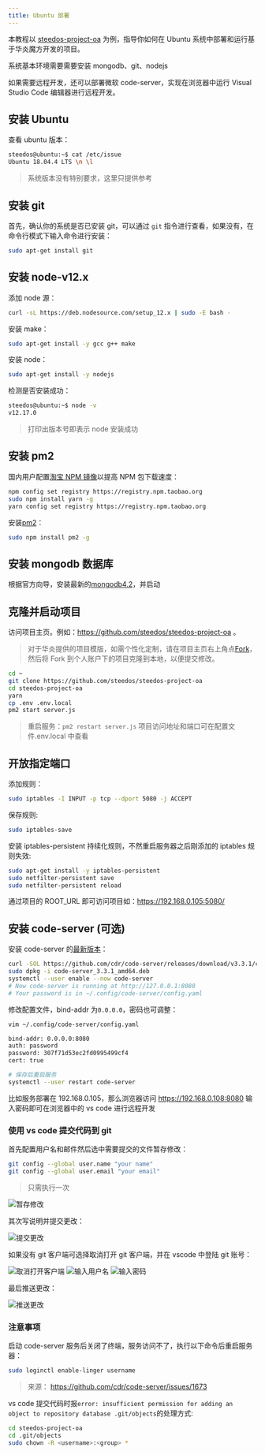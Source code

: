 ```yaml
---
title: Ubuntu 部署
---
```


本教程以 [steedos-project-oa](https://github.com/steedos/steedos-project-oa) 为例，指导你如何在 Ubuntu 系统中部署和运行基于华炎魔方开发的项目。

系统基本环境需要需要安装 mongodb、git、nodejs

如果需要远程开发，还可以部署微软 code-server，实现在浏览器中运行 Visual Studio Code 编辑器进行远程开发。

## 安装 Ubuntu

查看 ubuntu 版本：

```bash
steedos@ubuntu:~$ cat /etc/issue
Ubuntu 18.04.4 LTS \n \l
```

> 系统版本没有特别要求，这里只提供参考

## 安装 git

首先，确认你的系统是否已安装 git，可以通过 `git` 指令进行查看，如果没有，在命令行模式下输入命令进行安装：

```bash
sudo apt-get install git
```

## 安装 node-v12.x

添加 node 源：

```bash
curl -sL https://deb.nodesource.com/setup_12.x | sudo -E bash -
```

安装 make：

```bash
sudo apt-get install -y gcc g++ make
```

安装 node：

```bash
sudo apt-get install -y nodejs
```

检测是否安装成功：

```bash
steedos@ubuntu:~$ node -v
v12.17.0
```

> 打印出版本号即表示 node 安装成功

## 安装 pm2

国内用户配置[淘宝 NPM 镜像](https://developer.aliyun.com/mirror/NPM)以提高 NPM 包下载速度：

```bash
npm config set registry https://registry.npm.taobao.org
sudo npm install yarn -g
yarn config set registry https://registry.npm.taobao.org
```

安装[pm2](https://pm2.keymetrics.io/docs/usage/pm2-doc-single-page/)：

```bash
sudo npm install pm2 -g
```

## 安装 mongodb 数据库

根据官方向导，安装最新的[mongodb4.2](https://docs.mongodb.com/manual/tutorial/install-mongodb-on-ubuntu/)，并启动

## 克隆并启动项目

访问项目主页。例如：https://github.com/steedos/steedos-project-oa 。

> 对于华炎提供的项目模版，如需个性化定制，请在项目主页右上角点[Fork](https://help.github.com/en/github/getting-started-with-github/fork-a-repo)，然后将 Fork 到个人账户下的项目克隆到本地，以便提交修改。

```bash
cd ~
git clone https://github.com/steedos/steedos-project-oa
cd steedos-project-oa
yarn
cp .env .env.local
pm2 start server.js
```

> 重启服务：`pm2 restart server.js`
> 项目访问地址和端口可在配置文件.env.local 中查看

## 开放指定端口

添加规则：

```bash
sudo iptables -I INPUT -p tcp --dport 5080 -j ACCEPT
```

保存规则:

```bash
sudo iptables-save
```

安装 iptables-persistent 持续化规则，不然重启服务器之后刚添加的 iptables 规则失效:

```bash
sudo apt-get install -y iptables-persistent
sudo netfilter-persistent save
sudo netfilter-persistent reload
```

通过项目的 ROOT_URL 即可访问项目如：https://192.168.0.105:5080/

## 安装 code-server (可选)

安装 code-server 的[最新版本](https://github.com/cdr/code-server)：

```bash
curl -SOL https://github.com/cdr/code-server/releases/download/v3.3.1/code-server_3.3.1_amd64.deb
sudo dpkg -i code-server_3.3.1_amd64.deb
systemctl --user enable --now code-server
# Now code-server is running at http://127.0.0.1:8080
# Your password is in ~/.config/code-server/config.yaml
```

修改配置文件，bind-addr 为`0.0.0.0`，密码也可调整：

```bash
vim ~/.config/code-server/config.yaml

bind-addr: 0.0.0.0:8080
auth: password
password: 307f71d53ec2fd0995499cf4
cert: true

# 保存后重启服务
systemctl --user restart code-server
```

比如服务部署在 192.168.0.105，那么浏览器访问 https://192.168.0.108:8080 输入密码即可在浏览器中的 vs code 进行远程开发

### 使用 vs code 提交代码到 git

首先配置用户名和邮件然后选中需要提交的文件暂存修改：

```bash
git config --global user.name "your name"
git config --global user.email "your email"
```

> 只需执行一次

![暂存修改](/assets/ubuntu/git暂存修改.png)

其次写说明并提交更改：

![提交更改](/assets/ubuntu/git提交更改.png)

如果没有 git 客户端可选择取消打开 git 客户端，并在 vscode 中登陆 git 账号：

![取消打开客户端](/assets/ubuntu/git取消打开客户端.png)
![输入用户名](/assets/ubuntu/git输入用户名.png)
![输入密码](/assets/ubuntu/git输入密码.png)

最后推送更改：

![推送更改](/assets/ubuntu/git推送更改.png)

### 注意事项

启动 code-server 服务后关闭了终端，服务访问不了，执行以下命令后重启服务器：

```bash
sudo loginctl enable-linger username
```

> 来源： https://github.com/cdr/code-server/issues/1673

vs code 提交代码时报`error: insufficient permission for adding an object to repository database .git/objects`的处理方式:

```bash
cd steedos-project-oa
cd .git/objects
sudo chown -R <username>:<group> *
```
